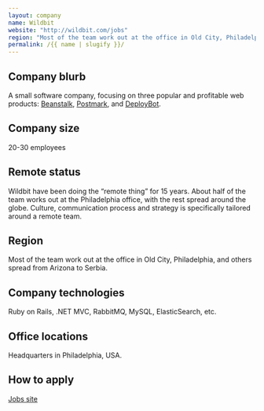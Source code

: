 ```yaml
---
layout: company
name: Wildbit
website: "http://wildbit.com/jobs"
region: "Most of the team work out at the office in Old City, Philadelphia, and others spread from Arizona to Serbia."
permalink: /{{ name | slugify }}/
---
```


## Company blurb

A small software company, focusing on three popular and profitable web products: [Beanstalk](http://beanstalkapp.com/), [Postmark](https://postmarkapp.com/), and [DeployBot](http://deploybot.com/).

## Company size

20-30 employees

## Remote status

Wildbit have been doing the “remote thing” for 15 years. About half of the team works out at the Philadelphia office, with the rest spread around the globe. Culture, communication process and strategy is specifically tailored around a remote team.

## Region

Most of the team work out at the office in Old City, Philadelphia, and others spread from Arizona to Serbia.

## Company technologies

Ruby on Rails, .NET MVC, RabbitMQ, MySQL, ElasticSearch, etc.

## Office locations

Headquarters in Philadelphia, USA.

## How to apply

[Jobs site](http://wildbit.com/jobs)